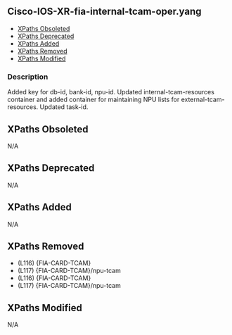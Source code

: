## Cisco-IOS-XR-fia-internal-tcam-oper.yang

- [XPaths Obsoleted](#xpaths-obsoleted)
- [XPaths Deprecated](#xpaths-deprecated)
- [XPaths Added](#xpaths-added)
- [XPaths Removed](#xpaths-removed)
- [XPaths Modified](#xpaths-modified)

### Description

Added key for db-id, bank-id, npu-id. Updated internal-tcam-resources container and added container for maintaining NPU lists for external-tcam-resources. Updated task-id.

## XPaths Obsoleted

N/A

## XPaths Deprecated

N/A

## XPaths Added

N/A

## XPaths Removed

- (L116)	{FIA-CARD-TCAM}
- (L117)	{FIA-CARD-TCAM}/npu-tcam
- (L116)	{FIA-CARD-TCAM}
- (L117)	{FIA-CARD-TCAM}/npu-tcam

## XPaths Modified

N/A


